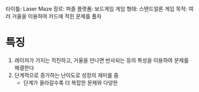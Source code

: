 타이틀: Laser Maze
장르: 퍼즐
플랫폼: 보드게임
게임 형태: 스탠드얼론
게임 목적: 여러 거울을 이용하여 카드에 적힌 문제를 풀자

# 특징
1. 레이저가 가지는 직진하고, 거울을 만나면 반사되는 등의 특성을 이용하여 문제를 해결한다
2. 단계적으로 증가하는 난이도로 성장의 재미를 줌
	- 단계가 올라갈수록 더 복잡한 문제와 다양한 